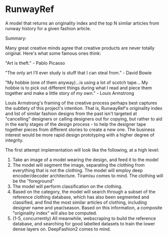 # RunwayRef
A model that returns an originality index and the top N similar articles from runway history for a given fashion article.

Summary:

Many great creative minds agree that creative products are never totally original. Here's what some famous ones think:

"Art is theft." - Pablo Picasso

"The only art I’ll ever study is stuff that I can steal from.” - David Bowie

"My hobbie (one of them anyway)…is using a lot of scotch tape… 
My hobbie is to pick out different things during what I read 
and piece them together and make a little story of my own.” - Louis Armstrong

Louis Armstrong's framing of the creative process perhaps best captures the subtlety of this project's intention. That is, RunwayRef's originality index and list of similar fashion designs from the past isn't targeted at "cancelling" designers or calling designers out for copying, but rather to aid in the early stages of the design process - to help the designer tape together pieces from different stories to create a new one. The business interest would be more rapid design prototyping with a higher degree of integrity.

The first attempt implementation will look like the following, at a high level:

1. Take an image of a model wearing the design, and feed it to the model
2. The model will segment the image, separating the clothing from everything that is not the clothing. The model will employ deep encoder/decoder architecture. Tiramisu comes to mind. The clothing will be the "foreground"
3. The model will perform classification on the clothing. 
4. Based on the category, the model will search through a subset of the reference clothing database, which has also been segmented and classified, and find the most similar articles of clothing, including designer name and year/season. Based on this information, a composite "originality index" will also be computed.
5. (1-5, concurrently) All meanwhile, webscraping to build the reference database, and searching for good labelled datasets to train the lower dense layers on. DeepFashion2 comes to mind.
